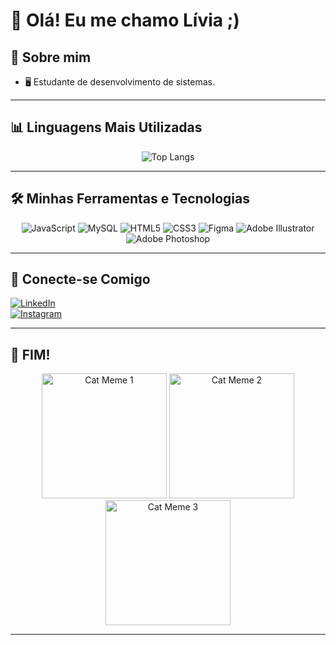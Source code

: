 # 🌿 Olá! Eu me chamo Lívia ;)

## 🌟 Sobre mim  

- 🖥️ Estudante de desenvolvimento de sistemas.  

---

## 📊 Linguagens Mais Utilizadas  

<div align="center">

![Top Langs](https://github-readme-stats.vercel.app/api/top-langs/?username=LiviaFaleiro&layout=compact&theme=green&langs_count=6)

</div>  


---

## 🛠️ Minhas Ferramentas e Tecnologias   

<div align="center">  
<img src="https://img.shields.io/badge/JavaScript-323330?style=for-the-badge&logo=javascript&logoColor=F7DF1E" alt="JavaScript"/>  
<img src="https://img.shields.io/badge/MySQL-4479A1?style=for-the-badge&logo=mysql&logoColor=white" alt="MySQL"/>  
<img src="https://img.shields.io/badge/HTML5-E34F26?style=for-the-badge&logo=html5&logoColor=white" alt="HTML5"/>  
<img src="https://img.shields.io/badge/CSS3-1572B6?style=for-the-badge&logo=css3&logoColor=white" alt="CSS3"/>  
<img src="https://img.shields.io/badge/Figma-F24E1E?style=for-the-badge&logo=figma&logoColor=white" alt="Figma"/>  
<img src="https://img.shields.io/badge/Adobe%20Illustrator-FF9A00?style=for-the-badge&logo=adobeillustrator&logoColor=white" alt="Adobe Illustrator"/>  
<img src="https://img.shields.io/badge/Adobe%20Photoshop-31A8FF?style=for-the-badge&logo=adobephotoshop&logoColor=white" alt="Adobe Photoshop"/>  
</div>  
 
---

## 🍃 Conecte-se Comigo  

[![LinkedIn](https://img.shields.io/badge/LinkedIn-0A66C2?style=for-the-badge&logo=linkedin&logoColor=white)](https://www.linkedin.com/in/seu-usuario)  
[![Instagram](https://img.shields.io/badge/Instagram-833AB4?style=for-the-badge&logo=instagram&logoColor=white)](https://www.instagram.com/seu-usuario)  

---

## 🌸 FIM!  

<div align="center">  
<img src="https://media.giphy.com/media/JIX9t2j0ZTN9S/giphy.gif" alt="Cat Meme 1" width="200"/>  
<img src="https://media.giphy.com/media/mlvseq9yvZhba/giphy.gif" alt="Cat Meme 2" width="200"/>  
<img src="https://media.giphy.com/media/3oriO0OEd9QIDdllqo/giphy.gif" alt="Cat Meme 3" width="200"/>  
</div>  

---


